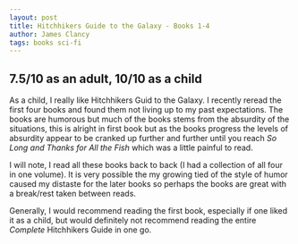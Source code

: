 ```yaml
---
layout: post
title: Hitchhikers Guide to the Galaxy - Books 1-4
author: James Clancy
tags: books sci-fi
---
```


## 7.5/10 as an adult, 10/10 as a child

As a child, I really like Hitchhikers Guid to the Galaxy. I recently reread the first four books and found them not living up to my past expectations. The books are humorous but much of the books stems from the absurdity of the situations, this is alright in first book but as the books progress the levels of absurdity appear to be cranked up further and further until you reach *So Long and Thanks for All the Fish* which was a little painful to read. 

I will note, I read all these books back to back (I had a collection of all four in one volume). It is very possible the my growing tied of the style of humor caused my distaste for the later books so perhaps the books are great with a break/rest taken between reads. 

Generally, I would recommend reading the first book, especially if one liked it as a child, but would definitely not recommend reading the entire *Complete* Hitchhikers Guide in one go.